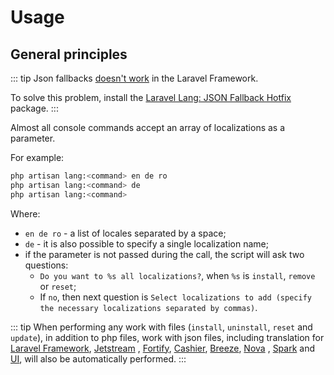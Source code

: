 # Usage

## General principles

::: tip
Json fallbacks [doesn't work](https://github.com/laravel/framework/issues/41565#issuecomment-1073572954) in the Laravel Framework.

To solve this problem, install the [Laravel Lang: JSON Fallback Hotfix](https://github.com/Laravel-Lang/json-fallback-hotfix) package.
:::

Almost all console commands accept an array of localizations as a parameter.

For example:

```bash
php artisan lang:<command> en de ro
php artisan lang:<command> de
php artisan lang:<command>
```

Where:

* `en de ro` - a list of locales separated by a space;
* `de` - it is also possible to specify a single localization name;
* if the parameter is not passed during the call, the script will ask two questions:
    * `Do you want to %s all localizations?`, when `%s` is `install`, `remove` or `reset`;
    * If `no`, then next question is `Select localizations to add (specify the necessary localizations separated by commas)`.

::: tip
When performing any work with files (`install`, `uninstall`, `reset` and `update`), in addition to php files, work with json files, including translation
for [Laravel Framework](https://laravel.com), [Jetstream](https://jetstream.laravel.com)
, [Fortify](https://github.com/laravel/fortify), [Cashier](https://laravel.com/docs/billing), [Breeze](https://github.com/laravel/breeze), [Nova](https://nova.laravel.com)
, [Spark](https://spark.laravel.com) and [UI](https://github.com/laravel/ui), will also be automatically performed.
:::
